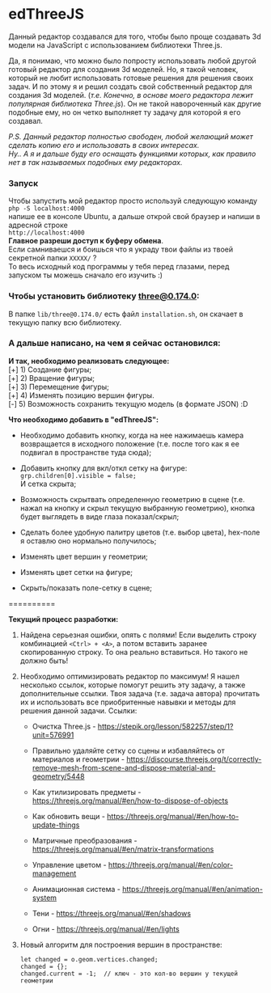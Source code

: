 # edThreeJS

Данный редактор создавался для того, чтобы было проще создавать 3d модели на JavaScript с использованием библиотеки Three.js.

Да, я понимаю, что можно было попросту использовать любой другой готовый редактор для создания 3d моделей.
Но, я такой человек, который не любит использовать готовые решения для решения своих задач. И по этому я и 
решил создать свой собственный редактор для создания 3d моделей. (*т.е. Конечно, в основе моего редактора 
лежит популярная библиотека Three.js*). Он не такой навороченный как другие подобные ему, но он четко выполняет 
ту задачу для которой я его создавал.

*P.S. Данный редактор полностью свободен, любой желающий может сделать копию его и использовать в своих интересах.  
Ну.. А я и дальше буду его оснащать функциями которых, как правило нет в так называемых подобных ему редакторах.*

### Запуск

Чтобы запустить мой редактор просто используй следующую команду  
`php -S localhost:4000`  
напише ее в консоле Ubuntu, а дальше открой свой браузер и напиши в адресной строке  
`http://localhost:4000`  
**Главное разреши доступ к буферу обмена**.  
Если самниваешся и боишься что я украду твои файлы из 
твоей секретной папки `XXXXX/` ?  
То весь исходный код программы у тебя перед глазами, перед запуском ты можешь сначало его изучить :)

### Чтобы установить библиотеку three@0.174.0:
В папке `lib/three@0.174.0/` есть файл `installation.sh`, он скачает в текущую папку всю библиотеку.

### А дальше написано, на чем я сейчас остановился:


**И так, необходимо реализовать следующее:**  
[+] 1) Создание фигуры;  
[+] 2) Вращение фигуры;  
[+] 3) Перемещение фигуры;  
[+] 4) Изменять позицию вершин фигуры.  
[-] 5) Возможность сохранить текущую модель (в формате JSON) :D

**Что необходимо добавить в "edThreeJS":**  
 - Необходимо добавить кнопку, когда на нее нажимаешь камера возвращается 
   в исходного положение (т.е. после того как я ее подвигал в пространстве 
   туда сюда);

 - Добавить кнопку для вкл/откл сетку на фигуре:  
     `grp.children[0].visible = false;`  
   И сетка скрыта;

 - Возможность скрытвать определенную геометрию в сцене (т.е. нажал на кнопку и 
   скрыл текущую выбранную геометрию), кнопка будет выглядеть в виде глаза показал/скрыл;

 - Сделать более удобную палитру цветов (т.е. выбор цвета), hex-поле я оставлю оно 
   нормально получилось;

 - Изменять цвет вершин у геометрии;

 - Изменять цвет сетки на фигуре;

 - Скрыть/показать поле-сетку в сцене;



==========

**Текущий процесс разработки:**
  
  1. Найдена серьезная ошибки, опять с полями! Если выделить строку комбинацией `<Ctrl> + <A>`, 
    а потом вставить заранее скопированную строку. То она реально вставиться. Но такого 
    не должно быть!

  2. Необходимо оптимизировать редактор по максимум! Я нашел несколько ссылок, которые 
     помогут решить эту задачу, а также дополнительные ссылки. Твоя задача (т.е. задача автора) прочитать их 
     и использовать все приобритенные навывки и методы для решения данной задачи.
     Ссылки:
       - Очистка Three.js - https://stepik.org/lesson/582257/step/1?unit=576991

      - Правильно удаляйте сетку со сцены и избавляйтесь от 
        материалов и геометрии - https://discourse.threejs.org/t/correctly-remove-mesh-from-scene-and-dispose-material-and-geometry/5448
    
      - Как утилизировать предметы - https://threejs.org/manual/#en/how-to-dispose-of-objects

      - Как обновить вещи - https://threejs.org/manual/#en/how-to-update-things

      - Матричные преобразования - https://threejs.org/manual/#en/matrix-transformations

      - Управление цветом - https://threejs.org/manual/#en/color-management
    
      - Анимационная система - https://threejs.org/manual/#en/animation-system
    
      - Тени - https://threejs.org/manual/#en/shadows
    
      - Огни - https://threejs.org/manual/#en/lights


  3. Новый алгоритм для построения вершин в пространстве:  
     ```
     let changed = o.geom.vertices.changed;  
     changed = {};  
     changed.current = -1;  // ключ - это кол-во вершин у текущей геометрии
     ```


